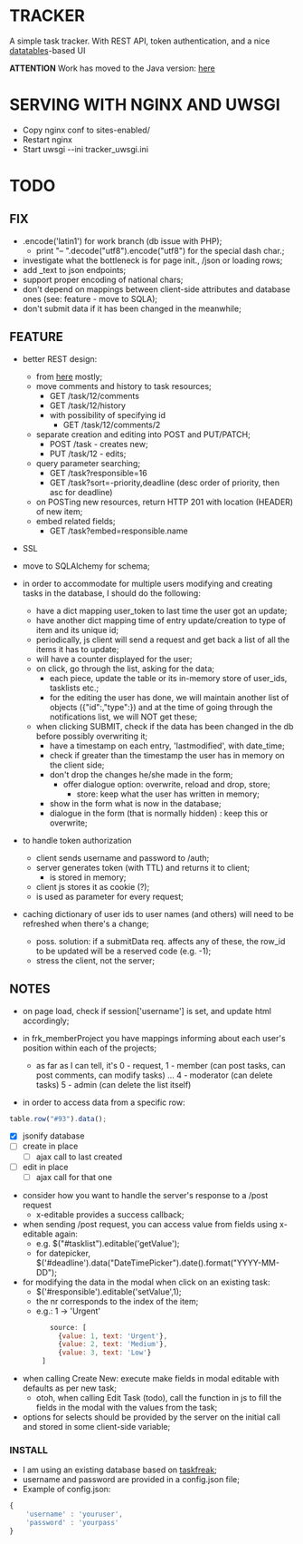 # TRACKER

A simple task tracker. With REST API, token authentication, and a nice [datatables](http://datatables.net/)-based UI

**ATTENTION** Work has moved to the Java version: [here](https://github.com/cristianmtr/tracker-java)

# SERVING WITH NGINX AND UWSGI

- Copy nginx conf to sites-enabled/
- Restart nginx
- Start uwsgi --ini tracker_uwsgi.ini

# TODO

## FIX

- .encode('latin1') for work branch (db issue with PHP);
	- print "– ".decode("utf8").encode("utf8") for the special dash char.;
- investigate what the bottleneck is for page init., /json or loading rows;
- add <id-type column>_text to json endpoints;
- support proper encoding of national chars;
- don't depend on mappings between client-side attributes and database ones (see: feature - move to SQLA);
- don't submit data if it has been changed in the meanwhile;

## FEATURE

- better REST design:
    - from [here](http://www.vinaysahni.com/best-practices-for-a-pragmatic-restful-api) mostly;
    - move comments and history to task resources;
        - GET /task/12/comments
        - GET /task/12/history
        - with possibility of specifying id
            - GET /task/12/comments/2
    - separate creation and editing into POST and PUT/PATCH;
        - POST /task - creates new;
        - PUT /task/12 - edits;
    - query parameter searching;
        - GET /task?responsible=16
        - GET /task?sort=-priority,deadline (desc order of priority, then asc for deadline)
    - on POSTing new resources, return HTTP 201 with location (HEADER) of new item;
    - embed related fields;
        - GET /task?embed=responsible.name

- SSL

- move to SQLAlchemy for schema;

- in order to accommodate for multiple users modifying and creating tasks in the database, I should do the following:
  - have a dict mapping user_token to last time the user got an update;
  - have another dict mapping time of entry update/creation to type of item and its unique id;
  - periodically, js client will send a request and get back a list of all the items it has to update;
  - will have a counter displayed for the user;
  - on click, go through the list, asking for the data;
    - each piece, update the table or its in-memory store of user_ids, tasklists etc.;
	- for the editing the user has done, we will maintain another list of objects ({"id":<id>,"type":<type>}) and at the time of going through the notifications list, we will NOT get these;
  - when clicking SUBMIT, check if the data has been changed in the db before possibly overwriting it;
    - have a timestamp on each entry, 'lastmodified', with date_time;
    - check if greater than the timestamp the user has in memory on the client side;
    - don't drop the changes he/she made in the form;
      - offer dialogue option: overwrite, reload and drop, store;
        - store: keep what the user has written in memory;
	- show in the form what is now in the database;
	- dialogue in the form (that is normally hidden) : keep this or overwrite;

- to handle token authorization
    - client sends username and password to /auth;
    - server generates token (with TTL) and returns it to client;
        - is stored in memory;
    - client js stores it as cookie (?);
    - is used as parameter for every request;
    
- caching dictionary of user ids to user names (and others) will need to be refreshed when there's a change;
  - poss. solution: if a submitData req. affects any of these, the row_id to be updated will be a reserved code (e.g. -1);
  - stress the client, not the server;

## NOTES
- on page load, check if session['username'] is set, and update html accordingly;

- in frk_memberProject you have mappings informing about each user's position within each of the projects;
    - as far as I can tell, it's 0 - request, 
    1 - member (can post tasks, can post comments, can modify tasks)
    ...
    4 - moderator (can delete tasks)
    5 - admin (can delete the list itself)

- in order to access data from a specific row:
```javascript
table.row("#93").data();
```
- [x] jsonify database
- [ ] create in place
  - [ ] ajax call to last created
- [ ] edit in place
  - [ ] ajax call for that one

- consider how you want to handle the server's response to a /post request
  - x-editable provides a success callback;
- when sending /post request, you can access value from fields using x-editable again:
  - e.g. $("#tasklist").editable('getValue');
  - for datepicker, $('#deadline').data("DateTimePicker").date().format("YYYY-MM-DD");
- for modifying the data in the modal when click on an existing task:
  -  $('#responsible').editable('setValue',1);
  - the nr corresponds to the index of the item;
  - e.g.: 1 -> 'Urgent'
```javascript
          source: [
            {value: 1, text: 'Urgent'},
            {value: 2, text: 'Medium'},
            {value: 3, text: 'Low'}
        ]
```

- when calling Create New: execute make fields in modal editable with defaults as per new task;
    - otoh, when calling Edit Task (todo), call the function in js to fill the fields in the modal with the values from the task;
- options for selects should be provided by the server on the initial call and stored in some client-side variable; 
  
### INSTALL

- I am using an existing database based on [taskfreak](http://www.taskfreak.com/);
- username and password are provided in a config.json file;
- Example of config.json:
```javascript
{
    'username' : 'youruser',
    'password' : 'yourpass'
}
```
